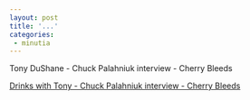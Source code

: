```yaml
---
layout: post
title: '...'
categories:
 - minutia
---
```


<a class="dead">Tony DuShane - Chuck Palahniuk interview - Cherry Bleeds</a>

[Drinks with Tony - Chuck Palahniuk interview - Cherry Bleeds](https://web.archive.org/web/20080509092920/http://www.drinkswithtony.com/chuckpalahniuk.html)
